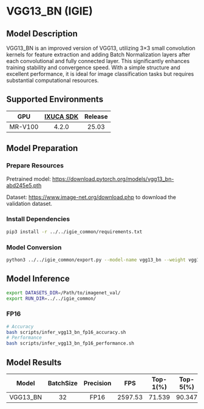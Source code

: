 # VGG13_BN (IGIE)

## Model Description

VGG13_BN is an improved version of VGG13, utilizing 3×3 small convolution kernels for feature extraction and adding Batch Normalization layers after each convolutional and fully connected layer. This significantly enhances training stability and convergence speed. With a simple structure and excellent performance, it is ideal for image classification tasks but requires substantial computational resources.

## Supported Environments

| GPU    | [IXUCA SDK](https://gitee.com/deep-spark/deepspark#%E5%A4%A9%E6%95%B0%E6%99%BA%E7%AE%97%E8%BD%AF%E4%BB%B6%E6%A0%88-ixuca) | Release |
| :----: | :----: | :----: |
| MR-V100 | 4.2.0     |  25.03  |

## Model Preparation

### Prepare Resources

Pretrained model: <https://download.pytorch.org/models/vgg13_bn-abd245e5.pth>

Dataset: <https://www.image-net.org/download.php> to download the validation dataset.

### Install Dependencies

```bash
pip3 install -r ../../igie_common/requirements.txt
```

### Model Conversion

```bash
python3 ../../igie_common/export.py --model-name vgg13_bn --weight vgg13_bn-abd245e5.pth --output vgg13_bn.onnx
```

## Model Inference

```bash
export DATASETS_DIR=/Path/to/imagenet_val/
export RUN_DIR=../../igie_common/
```

### FP16

```bash
# Accuracy
bash scripts/infer_vgg13_bn_fp16_accuracy.sh
# Performance
bash scripts/infer_vgg13_bn_fp16_performance.sh
```

## Model Results

| Model     | BatchSize | Precision | FPS     | Top-1(%) | Top-5(%) |
| :-------: | :-------: | :-------: | :-----: | :------: | :------: |
| VGG13_BN  | 32        | FP16      | 2597.53 | 71.539   | 90.347   |
